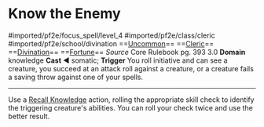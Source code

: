 # Know the Enemy
#imported/pf2e/focus_spell/level_4 #imported/pf2e/class/cleric #imported/pf2e/school/divination 
==[Uncommon](uncommon.md)== ==[Cleric](rules/traits/cleric.md)== ==[Divination](divination.md)== ==[Fortune](fortune.md)==
*Source* Core Rulebook pg. 393 3.0
**Domain** knowledge
**Cast** ◄ somatic; **Trigger** You roll initiative and can see a creature, you succeed at an attack roll against a creature, or a creature fails a saving throw against one of your spells.

---
Use a [Recall Knowledge](../../../Rules/Actions/Recall%20Knowledge.md) action, rolling the appropriate skill check to identify the triggering creature's abilities. You can roll your check twice and use the better result.